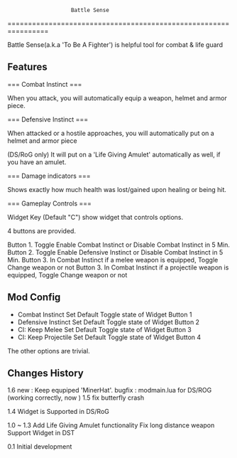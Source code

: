                         Battle Sense
================================================================

Battle Sense(a.k.a 'To Be A Fighter') is helpful tool for combat & life guard


Features 
------------------------------ 

=== Combat Instinct === 

When you attack, you will automatically equip a weapon, helmet and armor piece. 

=== Defensive Instinct === 

When attacked or a hostile approaches, you will automatically put on a helmet and armor piece

(DS/RoG only) It will put on a 'Life Giving Amulet' automatically as well, if you have an amulet. 


=== Damage indicators === 

Shows exactly how much health was lost/gained upon healing or being hit.


=== Gameplay Controls === 

Widget Key (Default "C") show widget that controls options.  

4 buttons are provided. 

Button 1. Toggle Enable Combat Instinct or Disable Combat Instinct in 5 Min. 
Button 2. Toggle Enable Defensive Instinct or Disable Combat Instinct in 5 Min. 
Button 3. In Combat Instinct if a melee weapon is equipped, Toggle Change weapon or not 
Button 3. In Combat Instinct if a projectile weapon is equipped, Toggle Change weapon or not 



Mod Config
------------------------------ 

* Combat Instinct 
Set Default Toggle state of Widget Button 1 
* Defensive Instinct 
Set Default Toggle state of Widget Button 2 
* CI: Keep Melee 
Set Default Toggle state of Widget Button 3 
* CI: Keep Projectile 
Set Default Toggle state of Widget Button 4 

The other options are trivial. 



Changes History 
---------------------
1.6
  new : Keep equpiped 'MinerHat'.
  bugfix : modmain.lua for DS/ROG (working correctly, now ) 
1.5
  fix butterfly crash

1.4
  Widget is Supported in DS/RoG

1.0 ~ 1.3
  Add Life Giving Amulet functionality
  Fix long distance weapon
  Support Widget in DST

0.1 
  Initial development 

